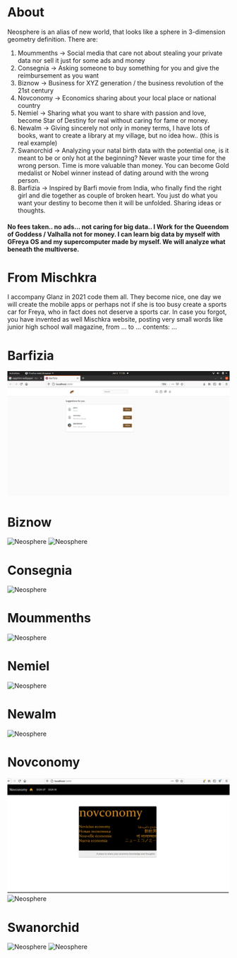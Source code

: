 # About
Neosphere is an alias of new world, that looks like a sphere in 3-dimension geometry definition. There are:
1. Moummenths -> Social media that care not about stealing your private data nor sell it just for some ads and money
2. Consegnia -> Asking someone to buy something for you and give the reimbursement as you want
3. Biznow -> Business for XYZ generation / the business revolution of the 21st century
4. Novconomy -> Economics sharing about your local place or national country
5. Nemiel -> Sharing what you want to share with passion and love, become Star of Destiny for real without caring for fame or money.
6. Newalm -> Giving sincerely not only in money terms, I have lots of books, want to create a library at my village, but no idea how.. (this is real example)
7. Swanorchid -> Analyzing your natal birth data with the potential one, is it meant to be or only hot at the beginning? Never waste your time for the wrong person. Time is more valuable than money. You can become Gold medalist or Nobel winner instead of dating around with the wrong person.
8. Barfizia -> Inspired by Barfi movie from India, who finally find the right girl and die together as couple of broken heart. You just do what you want your destiny to become then it will be unfolded. Sharing ideas or thoughts.

#### No fees taken.. no ads... not caring for big data.. I Work for the Queendom of Goddess / Valhalla not for money. I can learn big data by myself with GFreya OS and my supercomputer made by myself. We will analyze what beneath the multiverse.

# From Mischkra
I accompany Glanz in 2021 code them all. They become nice, one day we will create the mobile apps or perhaps not if she is too busy create a sports car for Freya, who in fact does not deserve a sports car. In case you forgot, you have invented as well Mischkra website, posting very small words like junior high school wall magazine, from ... to ... contents: ...

# Barfizia
![Neosphere](https://github.com/glanzkaiser/Neosphere/blob/main/Barfizia%201.png)

# Biznow
![Neosphere](Biznow2.png)
![Neosphere](Biznow3.png)

# Consegnia
![Neosphere](Consegnia2.png)

# Moummenths
![Neosphere](Moummenths0-3.png)

# Nemiel
![Neosphere](Nemiel1.png)

# Newalm
![Neosphere](Newalm1.png)

# Novconomy
![Neosphere](Novconomy.png)
![Neosphere](Novconomy2.png)

# Swanorchid
![Neosphere](Swanorchid4.png)
![Neosphere](Swanorchid6.png)
